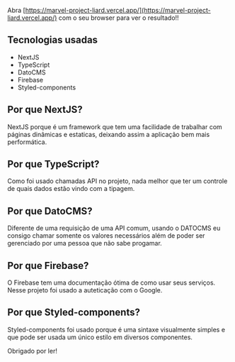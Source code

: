 

Abra [https://marvel-project-liard.vercel.app/](https://marvel-project-liard.vercel.app/) com o seu browser para ver o resultado!!




## Tecnologias usadas

- NextJS
- TypeScript
- DatoCMS
- Firebase
- Styled-components

## Por que NextJS?

NextJS porque é um framework que tem uma facilidade de trabalhar com páginas dinâmicas e estaticas, deixando assim a aplicação bem mais performática.

## Por que TypeScript?

Como foi usado chamadas API no projeto, nada melhor que ter um controle de quais dados estão vindo com a tipagem.

## Por que DatoCMS?

Diferente de uma requisição de uma API comum, usando o DATOCMS eu consigo chamar somente os valores necessários além de poder ser gerenciado por uma pessoa que não sabe progamar.

## Por que Firebase?

O Firebase tem uma documentação ótima de como usar seus serviços. Nesse projeto foi usado a auteticação com o Google.

## Por que Styled-components?

Styled-components foi usado porque é uma sintaxe visualmente simples e que pode ser usada um único estilo em diversos componentes. 


Obrigado por ler!
